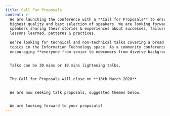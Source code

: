 ```yaml
---
title: Call For Proposals
content: >-
  We are launching the conference with a **Call for Proposals** to ensure the
  highest quality and best selection of speakers. We are looking forward to
  speakers sharing their stories & experiences about successes, failures,
  lessons learned, patterns & practices. 

  We’re looking for technical and non-technical talks covering a broad range of
  topics in the Information Technology space. As a community conference we are
  encouraging **everyone from senior to newcomers from diverse backgrounds**. 


  Talks can be 30 mins or 10 mins lightening talks.


  The Call for Proposals will close on **16th March 2020**. 


  We are now seeking talk proposals, suggested themes below.


  We are looking forward to your proposals!
---
```


